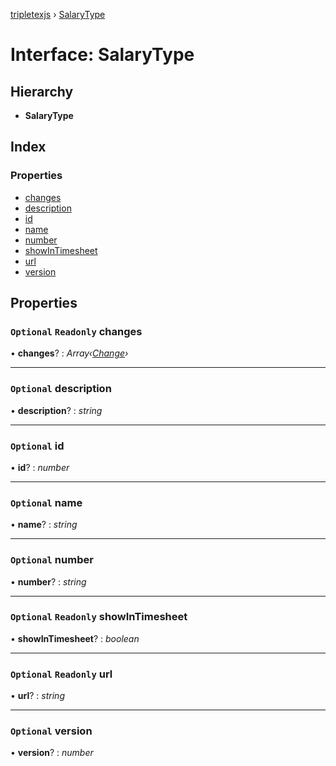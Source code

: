[tripletexjs](../README.md) › [SalaryType](salarytype.md)

# Interface: SalaryType

## Hierarchy

* **SalaryType**

## Index

### Properties

* [changes](salarytype.md#optional-readonly-changes)
* [description](salarytype.md#optional-description)
* [id](salarytype.md#optional-id)
* [name](salarytype.md#optional-name)
* [number](salarytype.md#optional-number)
* [showInTimesheet](salarytype.md#optional-readonly-showintimesheet)
* [url](salarytype.md#optional-readonly-url)
* [version](salarytype.md#optional-version)

## Properties

### `Optional` `Readonly` changes

• **changes**? : *Array‹[Change](../modules/change.md)›*

___

### `Optional` description

• **description**? : *string*

___

### `Optional` id

• **id**? : *number*

___

### `Optional` name

• **name**? : *string*

___

### `Optional` number

• **number**? : *string*

___

### `Optional` `Readonly` showInTimesheet

• **showInTimesheet**? : *boolean*

___

### `Optional` `Readonly` url

• **url**? : *string*

___

### `Optional` version

• **version**? : *number*
